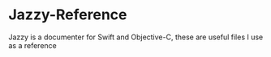 # Jazzy-Reference
Jazzy is a documenter for Swift and Objective-C, these are useful files I use as a reference
